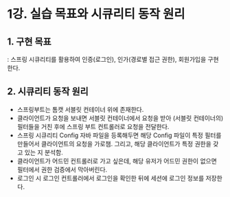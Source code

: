 # 1강. 실습 목표와 시큐리티 동작 원리

## 1. 구현 목표
  : 스프링 시큐리티를 활용하여 인증(로그인), 인가(경로별 접근 권한), 회원가입을 구현한다.

## 2. 시큐리티 동작 원리
- 스프링부트는 톰캣 서블릿 컨테이너 위에 존재한다.
- 클라이언트가 요청을 보내면 서블릿 컨테이너에서 요청을 받아 (서블릿 컨테이너의) 필터들을 거친 후에 스프링 부트 컨트롤러로 요청을 전달한다.
- 스프링 시큐리티 Config 자바 파일을 등록해두면 해당 Config 파일이 특정 필터를 만들어서 클라이언트의 요청을 가로챔. 그리고, 해당 클라이언트가 특정 권한을 갖고 있는 지 분석함.
- 클라이언트가 어드민 컨트롤러로 가고 싶은데, 해당 유저가 어드민 권한이 없으면 필터에서 권한 검증에서 막아버린다.
- 로그인 시 로그인 컨트롤러에서 로그인을 확인한 뒤에 세션에 로그인 정보를 저장한다.

  

